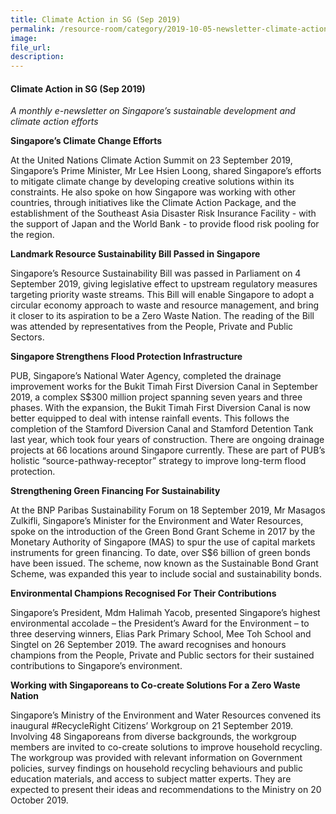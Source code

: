 ```yaml
---  
title: Climate Action in SG (Sep 2019)  
permalink: /resource-room/category/2019-10-05-newsletter-climate-action-in-sg-sep/  
image:  
file_url:  
description:  
---  
```


#### Climate Action in SG (Sep 2019)  

*A monthly e-newsletter on Singapore’s sustainable development and climate action efforts*  

**Singapore’s Climate Change Efforts**  

At the United Nations Climate Action Summit on 23 September 2019, Singapore’s Prime Minister, Mr Lee Hsien Loong, shared Singapore’s efforts to mitigate climate change by developing creative solutions within its constraints. He also spoke on how Singapore was working with other countries, through initiatives like the Climate Action Package, and the establishment of the Southeast Asia Disaster Risk Insurance Facility - with the support of Japan and the World Bank - to provide flood risk pooling for the region.  

**Landmark Resource Sustainability Bill Passed in Singapore**  

Singapore’s Resource Sustainability Bill was passed in Parliament on 4 September 2019, giving legislative effect to upstream regulatory measures targeting priority waste streams. This Bill will enable Singapore to adopt a circular economy approach to waste and resource management, and bring it closer to its aspiration to be a Zero Waste Nation. The reading of the Bill was attended by representatives from the People, Private and Public Sectors.  

**Singapore Strengthens Flood Protection Infrastructure**  

PUB, Singapore’s National Water Agency, completed the drainage improvement works for the Bukit Timah First Diversion Canal in September 2019, a complex S$300 million project spanning seven years and three phases. With the expansion, the Bukit Timah First Diversion Canal is now better equipped to deal with intense rainfall events. This follows the completion of the Stamford Diversion Canal and Stamford Detention Tank last year, which took four years of construction. There are ongoing drainage projects at 66 locations around Singapore currently. These are part of PUB’s holistic “source-pathway-receptor” strategy to improve long-term flood protection.  

**Strengthening Green Financing For Sustainability**  

At the BNP Paribas Sustainability Forum on 18 September 2019, Mr Masagos Zulkifli, Singapore’s Minister for the Environment and Water Resources, spoke on the introduction of the Green Bond Grant Scheme in 2017 by the Monetary Authority of Singapore (MAS) to spur the use of capital markets instruments for green financing. To date, over S$6 billion of green bonds have been issued. The scheme, now known as the Sustainable Bond Grant Scheme, was expanded this year to include social and sustainability bonds.  

**Environmental Champions Recognised For Their Contributions**  

Singapore’s President, Mdm Halimah Yacob, presented Singapore’s highest environmental accolade – the President’s Award for the Environment – to three deserving winners, Elias Park Primary School, Mee Toh School and Singtel on 26 September 2019. The award recognises and honours champions from the People, Private and Public sectors for their sustained contributions to Singapore’s environment.  

**Working with Singaporeans to Co-create Solutions For a Zero Waste Nation**  

Singapore’s Ministry of the Environment and Water Resources convened its inaugural #RecycleRight Citizens’ Workgroup on 21 September 2019. Involving 48 Singaporeans from diverse backgrounds, the workgroup members are invited to co-create solutions to improve household recycling. The workgroup was provided with relevant information on Government policies, survey findings on household recycling behaviours and public education materials, and access to subject matter experts. They are expected to present their ideas and recommendations to the Ministry on 20 October 2019.  

